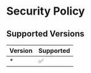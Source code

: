 # Security Policy

## Supported Versions

| Version | Supported          |
| ------- | ------------------ |
| *   | :white_check_mark: |
